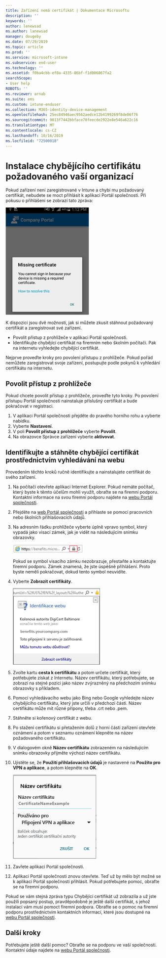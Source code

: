 ```yaml
---
title: Zařízení nemá certifikát | Dokumentace Microsoftu
description: ''
keywords: ''
author: lenewsad
ms.author: lanewsad
manager: dougeby
ms.date: 07/29/2019
ms.topic: article
ms.prod: ''
ms.service: microsoft-intune
ms.subservice: end-user
ms.technology: ''
ms.assetid: f0ba4cbb-ef0a-4335-86bf-f1d006867fa2
searchScope:
- User help
ROBOTS: ''
ms.reviewer: arnab
ms.suite: ems
ms.custom: intune-enduser
ms.collection: M365-identity-device-management
ms.openlocfilehash: 25ec84946aec9562aedce12b4199269f8de06f76
ms.sourcegitcommit: 9013f7442bbface78feecde2922e8e546a622c16
ms.translationtype: MT
ms.contentlocale: cs-CZ
ms.lasthandoff: 10/16/2019
ms.locfileid: "72500018"
---
```

# <a name="install-missing-certificate-required-by-your-organization"></a>Instalace chybějícího certifikátu požadovaného vaší organizací  

Pokud zařízení není zaregistrované v Intune a chybí mu požadovaný certifikát, nebudete se moct přihlásit k aplikaci Portál společnosti. Při pokusu o přihlášení se zobrazí tato zpráva:

![screenshot-error-message-about-missing-certificate](./media/andr-cert_install-1-cert_missing.png)

K dispozici jsou dvě možnosti, jak si můžete zkusit stáhnout požadovaný certifikát a zaregistrovat své zařízení. 

- Povolit přístup z prohlížeče v aplikaci Portál společnosti.
- Identifikujte chybějící certifikát na firemním nebo školním počítači. Pak na internetu vyhledejte chybějící certifikát. 

Nejprve proveďte kroky pro povolení přístupu z prohlížeče. Pokud pořád nemůžete zaregistrovat svoje zařízení, postupujte podle pokynů k vyhledání certifikátu na internetu. 

## <a name="enable-browser-access"></a>Povolit přístup z prohlížeče
Pokud chcete povolit přístup z prohlížeče, proveďte tyto kroky. Po povolení přístupu Portál společnosti nainstaluje příslušný certifikát a bude pokračovat v registraci.    

1. V aplikaci Portál společnosti přejděte do pravého horního rohu a vyberte nabídku.  
2. Vyberte **Nastavení**.  
3. V poli **Povolit přístup z prohlížeče** vyberte **Povolit**.  
4. Na obrazovce Správce zařízení vyberte **aktivovat**. 

## <a name="identify-and-download-the-missing-certificate-through-web-search"></a>Identifikujte a stáhněte chybějící certifikát prostřednictvím vyhledávání na webu
Provedením těchto kroků ručně identifikujte a nainstalujete certifikát do svého zařízení.  

1. Na počítači otevřete aplikaci Internet Explorer. Pokud nemáte počítač, který byste k těmto účelům mohli využít, obraťte se na firemní podporu. Kontaktní informace na svou firemní podporu najdete na [webu Portál společnosti](https://go.microsoft.com/fwlink/?linkid=2010980).

2. Přejděte na [web Portál společnosti](https://go.microsoft.com/fwlink/?linkid=2010980) a přihlaste se pomocí pracovních nebo školních přihlašovacích údajů.

3. Na adresním řádku prohlížeče vyberte úplně vpravo symbol, který vypadá jako visací zámek, jak je vidět na následujícím snímku obrazovky.

    ![screenshot-internet-explorer-address-bar-padlock-symbol](./media/andr-missing-cert-ie-padlock-symbol.png)

    Pokud se symbol visacího zámku nezobrazuje, přestaňte a kontaktujte firemní podporu. Zámek znamená, že jste úspěšně přihlášení. Proto byste neměli pokračovat, dokud tento symbol neuvidíte.

4. Vyberte **Zobrazit certifikáty**.

    ![screenshot-internet-explorer-view-certificates-button-on-website-identification-dialog](./media/andr-missg-cert-ie-view-cert-button.png)

5. Zvolte kartu **cesta k certifikátu** a potom určete certifikát, který potřebujete získat z Internetu. Název certifikátu, který potřebujete, se zobrazí na stejné pozici jako název zvýrazněný na předchozím snímku obrazovky s příkladem.

6. Pomocí vyhledávacího webu jako Bing nebo Google vyhledejte název chybějícího certifikátu, který jste určili v předchozí části. Název certifikátu může mít různé přípony, třeba .crt nebo .pem.

7. Stáhněte si kořenový certifikát z webu.

8. Po stažení certifikátu si přetažením dolů z horní části zařízení otevřete oznámení a potom v seznamu oznámení klepněte na název požadovaného certifikátu.

4. V dialogovém okně **Název certifikátu** zobrazeném na následujícím snímku obrazovky přijměte výchozí název certifikátu.

5. Ujistěte se, že **Použití přihlašovacích údajů** je nastavené na **Použito pro VPN a aplikace**, a potom klepněte na **OK**.

    ![screenshot-certificate-name-dialog-showing-certificate-name](./media/andr-missing-cert-cert-name.png)

6. Zavřete aplikaci Portál společnosti.

7. Aplikaci Portál společnosti znovu otevřete. Teď už by mělo být možné se k aplikaci Portál společnosti přihlásit. Pokud potřebujete pomoc, obraťte se na firemní podporu.

Pokud se vám stejná zpráva typu Chybějící certifikát už zobrazila a už jste použili popsaný postup, pravděpodobně je ještě další certifikát, s jehož instalací vám musí pomoct firemní podpora. Obraťte se o pomoc na firemní podporu prostřednictvím kontaktních informací, které jsou dostupné na [webu Portál společnosti](https://go.microsoft.com/fwlink/?linkid=2010980).

## <a name="next-steps"></a>Další kroky  

Potřebujete ještě další pomoc? Obraťte se na podporu ve vaší společnosti. Kontaktní údaje najdete na [webu Portál společnosti](https://go.microsoft.com/fwlink/?linkid=2010980).  
